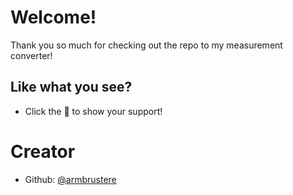 # Welcome!
Thank you so much for checking out the repo to my measurement converter!

## Like what you see?
- Click the 🌟 to show your support!

# Creator
- Github: [@armbrustere](https://github.com/armbrustere)
